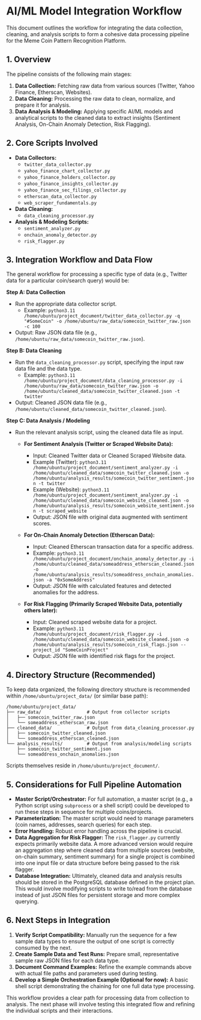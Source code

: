 # AI/ML Model Integration Workflow

This document outlines the workflow for integrating the data collection, cleaning, and analysis scripts to form a cohesive data processing pipeline for the Meme Coin Pattern Recognition Platform.

## 1. Overview

The pipeline consists of the following main stages:
1.  **Data Collection:** Fetching raw data from various sources (Twitter, Yahoo Finance, Etherscan, Websites).
2.  **Data Cleaning:** Processing the raw data to clean, normalize, and prepare it for analysis.
3.  **Data Analysis & Modeling:** Applying specific AI/ML models and analytical scripts to the cleaned data to extract insights (Sentiment Analysis, On-Chain Anomaly Detection, Risk Flagging).

## 2. Core Scripts Involved

*   **Data Collectors:**
    *   `twitter_data_collector.py`
    *   `yahoo_finance_chart_collector.py`
    *   `yahoo_finance_holders_collector.py`
    *   `yahoo_finance_insights_collector.py`
    *   `yahoo_finance_sec_filings_collector.py`
    *   `etherscan_data_collector.py`
    *   `web_scraper_fundamentals.py`
*   **Data Cleaning:**
    *   `data_cleaning_processor.py`
*   **Analysis & Modeling Scripts:**
    *   `sentiment_analyzer.py`
    *   `onchain_anomaly_detector.py`
    *   `risk_flagger.py`

## 3. Integration Workflow and Data Flow

The general workflow for processing a specific type of data (e.g., Twitter data for a particular coin/search query) would be:

**Step A: Data Collection**
*   Run the appropriate data collector script.
    *   Example: `python3.11 /home/ubuntu/project_document/twitter_data_collector.py -q "#SomeCoin" -o /home/ubuntu/raw_data/somecoin_twitter_raw.json -c 100`
*   Output: Raw JSON data file (e.g., `/home/ubuntu/raw_data/somecoin_twitter_raw.json`).

**Step B: Data Cleaning**
*   Run the `data_cleaning_processor.py` script, specifying the input raw data file and the data type.
    *   Example: `python3.11 /home/ubuntu/project_document/data_cleaning_processor.py -i /home/ubuntu/raw_data/somecoin_twitter_raw.json -o /home/ubuntu/cleaned_data/somecoin_twitter_cleaned.json -t twitter`
*   Output: Cleaned JSON data file (e.g., `/home/ubuntu/cleaned_data/somecoin_twitter_cleaned.json`).

**Step C: Data Analysis / Modeling**
*   Run the relevant analysis script, using the cleaned data file as input.

    *   **For Sentiment Analysis (Twitter or Scraped Website Data):**
        *   Input: Cleaned Twitter data or Cleaned Scraped Website data.
        *   Example (Twitter): `python3.11 /home/ubuntu/project_document/sentiment_analyzer.py -i /home/ubuntu/cleaned_data/somecoin_twitter_cleaned.json -o /home/ubuntu/analysis_results/somecoin_twitter_sentiment.json -t twitter`
        *   Example (Website): `python3.11 /home/ubuntu/project_document/sentiment_analyzer.py -i /home/ubuntu/cleaned_data/somecoin_website_cleaned.json -o /home/ubuntu/analysis_results/somecoin_website_sentiment.json -t scraped_website`
        *   Output: JSON file with original data augmented with sentiment scores.

    *   **For On-Chain Anomaly Detection (Etherscan Data):**
        *   Input: Cleaned Etherscan transaction data for a specific address.
        *   Example: `python3.11 /home/ubuntu/project_document/onchain_anomaly_detector.py -i /home/ubuntu/cleaned_data/someaddress_etherscan_cleaned.json -o /home/ubuntu/analysis_results/someaddress_onchain_anomalies.json -a "0xSomeAddress"`
        *   Output: JSON file with calculated features and detected anomalies for the address.

    *   **For Risk Flagging (Primarily Scraped Website Data, potentially others later):**
        *   Input: Cleaned scraped website data for a project.
        *   Example: `python3.11 /home/ubuntu/project_document/risk_flagger.py -i /home/ubuntu/cleaned_data/somecoin_website_cleaned.json -o /home/ubuntu/analysis_results/somecoin_risk_flags.json --project_id "SomeCoinProject"`
        *   Output: JSON file with identified risk flags for the project.

## 4. Directory Structure (Recommended)

To keep data organized, the following directory structure is recommended within `/home/ubuntu/project_data/` (or similar base path):

```
/home/ubuntu/project_data/
├── raw_data/                 # Output from collector scripts
│   ├── somecoin_twitter_raw.json
│   └── someaddress_etherscan_raw.json
├── cleaned_data/             # Output from data_cleaning_processor.py
│   ├── somecoin_twitter_cleaned.json
│   └── someaddress_etherscan_cleaned.json
└── analysis_results/         # Output from analysis/modeling scripts
    ├── somecoin_twitter_sentiment.json
    └── someaddress_onchain_anomalies.json
```
Scripts themselves reside in `/home/ubuntu/project_document/`.

## 5. Considerations for Full Pipeline Automation

*   **Master Script/Orchestrator:** For full automation, a master script (e.g., a Python script using `subprocess` or a shell script) could be developed to run these steps in sequence for multiple coins/projects.
*   **Parameterization:** The master script would need to manage parameters (coin names, addresses, search queries) for each step.
*   **Error Handling:** Robust error handling across the pipeline is crucial.
*   **Data Aggregation for Risk Flagger:** The `risk_flagger.py` currently expects primarily website data. A more advanced version would require an aggregation step where cleaned data from multiple sources (website, on-chain summary, sentiment summary) for a single project is combined into one input file or data structure before being passed to the risk flagger.
*   **Database Integration:** Ultimately, cleaned data and analysis results should be stored in the PostgreSQL database defined in the project plan. This would involve modifying scripts to write to/read from the database instead of just JSON files for persistent storage and more complex querying.

## 6. Next Steps in Integration

1.  **Verify Script Compatibility:** Manually run the sequence for a few sample data types to ensure the output of one script is correctly consumed by the next.
2.  **Create Sample Data and Test Runs:** Prepare small, representative sample raw JSON files for each data type.
3.  **Document Command Examples:** Refine the example commands above with actual file paths and parameters used during testing.
4.  **Develop a Simple Orchestration Example (Optional for now):** A basic shell script demonstrating the chaining for one full data type processing.

This workflow provides a clear path for processing data from collection to analysis. The next phase will involve testing this integrated flow and refining the individual scripts and their interactions.
